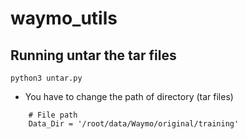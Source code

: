 # waymo_utils

## Running untar the tar files
`python3 untar.py`
* You have to change the path of directory (tar files)
```
    # File path
    Data_Dir = '/root/data/Waymo/original/training'
```